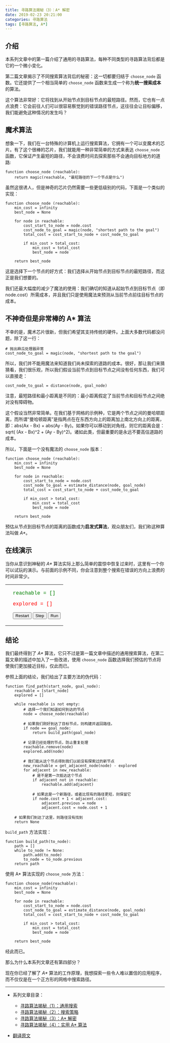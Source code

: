 ```yaml
---
title: 寻路算法揭秘（3）：A* 解密
date: 2019-02-23 20:21:00
categories: 寻路算法
tags: [寻路算法, A*]
---
```


## 介绍

本系列文章中的第一篇介绍了通用的寻路算法，每种不同类型的寻路算法背后都是它的一个微小变化。

第二篇文章揭示了不同搜索算法背后的秘密：这一切都要归结于 `choose_node` 函数。它还提供了一个相当简单的 `choose_node` 函数来生成一个称为**统一搜索成本**的算法。

这个算法非常好：它将找到从开始节点到目标节点的最短路径。然而，它也有一点点浪费：它会前往人们可以很容易察觉到的错误路径节点，这往往会让目标偏移，我们能避免这种情况的发生吗？

## 魔术算法

想象一下，我们在一台特殊的计算机上运行搜索算法，它拥有一个可以变魔术的芯片。有了这个很棒的芯片，我们就能用一种非常简单的方式来表达 `choose_node` 函数，它保证产生最短的路径，不会浪费时间去探索那些不会通向目标地方的道路:

``` test
function choose_node (reachable):
    return magic(reachable, "最短路径的下一个节点是什么")
```

<!--more-->

虽然这很诱人，但是神奇的芯片仍然需要一些更低级别的代码，下面是一个类似的实现：

``` test
function choose_node (reachable):
    min_cost = infinity
    best_node = None

    for node in reachable:
        cost_start_to_node = node.cost
        cost_node_to_goal = magic(node, "shortest path to the goal")
        total_cost = cost_start_to_node + cost_node_to_goal

        if min_cost > total_cost:
            min_cost = total_cost
            best_node = node

    return best_node
```

这是选择下一个节点的好方式：我们选择从开始节点到目标节点的最短路径，而这正是我们想要的。

我们还最大幅度的减少了魔法的使用：我们确切的知道从起始节点到目标节点（即node.cost）所需成本，并且我们只是使用魔法来预测从当前节点前往目标节点的成本。

## 不神奇但是非常棒的 A* 算法

不幸的是，魔术芯片很新，但我们希望其支持传统的硬件。上面大多数代码都没问题，除了这一行：

``` test
# 抛出麻瓜处理器异常
cost_node_to_goal = magic(node, "shortest path to the goal")
```

所以，我们并不能用魔法来知道我们尚未探索的道路的成本。很好，那让我们来猜猜看，我们很乐观，所以我们假设当前节点到目标节点之间没有任何东西，我们可以直接走：

``` test
cost_node_to_goal = distance(node, goal_node)
```

注意，最短路径和最小距离是不同的：最小距离假定了当前节点和目标节点之间绝对没有障碍物。

这个假设当然非常简单。在我们基于网格的示例种，它是两个节点之间的曼哈顿距离，而所谓“曼哈顿距离”是指两点在在东西方向上的距离加上南北方向上的距离，即：abs(Ax - Bx) + abs(Ay - By)。如果你可以移动到对角线，则它的距离会是：sqrt( (Ax - Bx)^2 + (Ay - By)^2)。诸如此类，但最重要的是永远不要高估道路的成本。

所以，下面是一个没有魔法的 `choose_node` 版本：

``` test
function choose_node (reachable):
    min_cost = infinity
    best_node = None

    for node in reachable:
        cost_start_to_node = node.cost
        cost_node_to_goal = estimate_distance(node, goal_node)
        total_cost = cost_start_to_node + cost_node_to_goal

        if min_cost > total_cost:
            min_cost = total_cost
            best_node = node

    return best_node
```

预估从节点到目标节点的距离的函数成为**启发式算法**，观众朋友们，我们称这种算法叫做 _A*_。

## 在线演示

当你从意识到神秘的 _A*_ 算法实际上那么简单的震惊中恢复过来时，这里有一个你可以试玩的演示。与前面的示例不同，你会注意到整个搜索在错误的方向上浪费的时间非常少。

<script src="http://www.gabrielgambetta.com/js/path_helpers.js"></script>

<table><tr><td><canvas width="401" height="401" id="demo"></canvas></td><td><p id="reachable" style="color:green; font-family:courier;">reachable = []</p><p id="explored" style="color:red; font-family:courier;">explored = []</p><p id="path" style="font-family:courier;"></p><p><input type="button" value="Restart" onclick="stopRunSearch(); search.reset();"></input> <input type="button" value="Step" onclick="stopRunSearch(); search.step();"></input> <input type="button" value="Run" onclick="runSearch();"></input></p></td></tr></table>

<script>
// Choose the node with the lowest path cost.
Search.prototype.chooseNode = function() {
    // return this.reachable[Math.floor(Math.random() * this.reachable.length)];
    var min_cost = Infinity;
    var best_node = undefined;

    for (var i in this.reachable) {
        var node = this.reachable[i];

        // Compute Manhattan distance to goal.
        var idx = getNodeIndex(node, this.graph.nodes);
        var nr = Math.floor(idx / this.graph.cols);
        var nc = idx % this.graph.cols; 

        idx = getNodeIndex(this.goal_node, this.graph.nodes);
        var gr = Math.floor(idx / this.graph.cols);
        var gc = idx % this.graph.cols; 

        var node_to_goal_distance_estimate = Math.abs(nr - gr) + Math.abs(nc - gc);
        var total_cost = node.cost + node_to_goal_distance_estimate;

        if (total_cost < min_cost) {
            min_cost = total_cost;
            best_node = node;
        }
    }

    return best_node;
}

Search.prototype.addAdjacent = function(node, adjacent) {
    if (findNode(adjacent, this.explored)) {
        return;
    }

    if (!findNode(adjacent, this.reachable)) {
        this.reachable.push(adjacent);
    }

    if (adjacent.cost > node.cost + 1) {
        adjacent.cost = node.cost + 1;
        adjacent.previous = node;
    }
}

// Build the grid used in the example.
// "*" represent a blocked square, " " an open one.
var graph = new Graph(["          ",
                       "          ",
                       "          ",
                       "          ",
                       "          ",
                       "          ",
                       "        * ",
                       "       ** ",
                       "      **  ",
                       "          "]);

var stepDelay = 100;

var search = new Search(graph, "BN", "CK");
search.reset();

render(search);
</script>

## 结论

我们最终得到了 _A*_ 算法，它只不过是第一篇文章中描述的通用搜索算法，在第二篇文章的描述中加入了一些改进，使用 `choose_node` 函数选择我们预估的节点将使我们更加接近目标，仅此而已。

参照上面的结论，我们给出了主要方法的伪代码：

``` test
function find_path(start_node, goal_node):
    reachable = [start_node]
    explored = []

    while reachable is not empty:
        # 选择一个我们知道如何到达的节点
        node = choose_node(reachable)

        # 如果我们刚好到达了目标节点，则构建并返回路径。
        if node == goal_node:
            return build_path(goal_node)

        # 记录已经处理的节点，防止重复处理
        reachable.remove(node)
        explored.add(node)

        # 我们能从这个节点得到我们以前没有探索过的新节点
        new_reachable = get_adjacent_node(node) - explored
        for adjacent in new_reachable:
            # 是不是第一次抵达这个节点
            if adjacent not in reachable:
                reachable.add(adjacent)

            # 如果这是一个新路径，或者比现有的路径更短，则保留它
            if node.cost + 1 < adjacent.cost:
                adjacent.previous = node
                adjacent.cost = node.cost + 1

    # 如果我们到达了这里，则路径没有找到
    return None
```

`build_path` 方法实现：

``` test
function build_path(to_node):
    path = []
    while to_node != None:
        path.add(to_node)
        to_node = to_node.previous
    return path
```

使用 A* 算法实现的 `choose_node` 方法：

``` test
function choose_node(reachable):
    min_cost = infinity
    best_node = None

    for node in reachable:
        cost_start_to_node = node.cost
        cost_node_to_goal = estimate_distance(node, goal_node)
        total_cost = cost_start_to_node + cost_node_to_goal

        if min_cost > total_cost:
            min_cost = total_cost
            best_node = node

    return best_node
```

经此而已。

那么为什么本系列文章还有第四部分？

现在你已经了解了 _A*_ 算法的工作原理，我想探索一些令人难以置信的应用程序，而不仅仅是在一个正方形的网格中搜索路径。

---

* 系列文章目录：
  * [寻路算法揭秘（1）：通用搜索](/2019/02/18/pathfinding-demystified-01/)
  * [寻路算法揭秘（2）：搜索策略](/2019/02/20/pathfinding-demystified-02/)
  * [寻路算法揭秘（3）：A* 解密](/2019/02/23/pathfinding-demystified-03/)
  * [寻路算法揭秘（4）：实用 A* 算法](/2019/02/28/pathfinding-demystified-04/)

* [翻译原文](http://www.gabrielgambetta.com/generic-search.html)